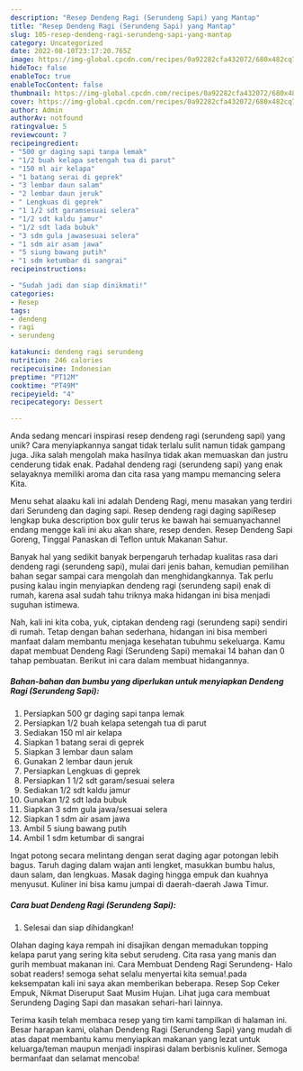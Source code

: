 ```yaml
---
description: "Resep Dendeng Ragi (Serundeng Sapi) yang Mantap"
title: "Resep Dendeng Ragi (Serundeng Sapi) yang Mantap"
slug: 105-resep-dendeng-ragi-serundeng-sapi-yang-mantap
category: Uncategorized
date: 2022-08-10T23:17:20.765Z
image: https://img-global.cpcdn.com/recipes/0a92282cfa432072/680x482cq70/dendeng-ragi-serundeng-sapi-foto-resep-utama.jpg
hideToc: false
enableToc: true
enableTocContent: false
thumbnail: https://img-global.cpcdn.com/recipes/0a92282cfa432072/680x482cq70/dendeng-ragi-serundeng-sapi-foto-resep-utama.jpg
cover: https://img-global.cpcdn.com/recipes/0a92282cfa432072/680x482cq70/dendeng-ragi-serundeng-sapi-foto-resep-utama.jpg
author: Admin
authorAv: notfound
ratingvalue: 5
reviewcount: 7
recipeingredient:
- "500 gr daging sapi tanpa lemak"
- "1/2 buah kelapa setengah tua di parut"
- "150 ml air kelapa"
- "1 batang serai di geprek"
- "3 lembar daun salam"
- "2 lembar daun jeruk"
- " Lengkuas di geprek"
- "1 1/2 sdt garamsesuai selera"
- "1/2 sdt kaldu jamur"
- "1/2 sdt lada bubuk"
- "3 sdm gula jawasesuai selera"
- "1 sdm air asam jawa"
- "5 siung bawang putih"
- "1 sdm ketumbar di sangrai"
recipeinstructions:

- "Sudah jadi dan siap dinikmati!"
categories:
- Resep
tags:
- dendeng
- ragi
- serundeng

katakunci: dendeng ragi serundeng 
nutrition: 246 calories
recipecuisine: Indonesian
preptime: "PT12M"
cooktime: "PT49M"
recipeyield: "4"
recipecategory: Dessert

---
```





Anda sedang mencari inspirasi resep dendeng ragi (serundeng sapi) yang unik? Cara menyiapkannya sangat tidak terlalu sulit namun tidak gampang juga. Jika salah mengolah maka hasilnya tidak akan memuaskan dan justru cenderung tidak enak. Padahal dendeng ragi (serundeng sapi) yang enak selayaknya memiliki aroma dan cita rasa yang mampu memancing selera Kita.





Menu sehat alaaku kali ini adalah Dendeng Ragi, menu masakan yang terdiri dari Serundeng dan daging sapi. Resep dendeng ragi daging sapiResep lengkap buka description box gulir terus ke bawah hai semuanyachannel endang mengge kali ini aku akan share, resep denden. Resep Dendeng Sapi Goreng, Tinggal Panaskan di Teflon untuk Makanan Sahur.

Banyak hal yang sedikit banyak berpengaruh terhadap kualitas rasa dari dendeng ragi (serundeng sapi), mulai dari jenis bahan, kemudian pemilihan bahan segar sampai cara mengolah dan menghidangkannya. Tak perlu pusing kalau ingin menyiapkan dendeng ragi (serundeng sapi) enak di rumah, karena asal sudah tahu triknya maka hidangan ini bisa menjadi suguhan istimewa.






Nah, kali ini kita coba, yuk, ciptakan dendeng ragi (serundeng sapi) sendiri di rumah. Tetap dengan bahan sederhana, hidangan ini bisa memberi manfaat dalam membantu menjaga kesehatan tubuhmu sekeluarga. Kamu dapat membuat Dendeng Ragi (Serundeng Sapi) memakai 14 bahan dan 0 tahap pembuatan. Berikut ini cara dalam membuat hidangannya.

<!--inarticleads1-->

##### Bahan-bahan dan bumbu yang diperlukan untuk menyiapkan Dendeng Ragi (Serundeng Sapi):

1. Persiapkan 500 gr daging sapi tanpa lemak
1. Persiapkan 1/2 buah kelapa setengah tua di parut
1. Sediakan 150 ml air kelapa
1. Siapkan 1 batang serai di geprek
1. Siapkan 3 lembar daun salam
1. Gunakan 2 lembar daun jeruk
1. Persiapkan  Lengkuas di geprek
1. Persiapkan 1 1/2 sdt garam/sesuai selera
1. Sediakan 1/2 sdt kaldu jamur
1. Gunakan 1/2 sdt lada bubuk
1. Siapkan 3 sdm gula jawa/sesuai selera
1. Siapkan 1 sdm air asam jawa
1. Ambil 5 siung bawang putih
1. Ambil 1 sdm ketumbar di sangrai


Ingat potong secara melintang dengan serat daging agar potongan lebih bagus. Taruh daging dalam wajan anti lengket, masukkan bumbu halus, daun salam, dan lengkuas. Masak daging hingga empuk dan kuahnya menyusut. Kuliner ini bisa kamu jumpai di daerah-daerah Jawa Timur. 

<!--inarticleads2-->

##### Cara buat Dendeng Ragi (Serundeng Sapi):


1. Selesai dan siap dihidangkan!

Olahan daging kaya rempah ini disajikan dengan memadukan topping kelapa parut yang sering kita sebut serudeng. Cita rasa yang manis dan gurih membuat makanan ini. Cara Membuat Dendeng Ragi Serundeng- Halo sobat readers! semoga sehat selalu menyertai kita semua!.pada keksempatan kali ini saya akan memberikan beberapa. Resep Sop Ceker Empuk, Nikmat Diseruput Saat Musim Hujan. Lihat juga cara membuat Serundeng Daging Sapi dan masakan sehari-hari lainnya. 

Terima kasih telah membaca resep yang tim kami tampilkan di halaman ini. Besar harapan kami, olahan Dendeng Ragi (Serundeng Sapi) yang mudah di atas dapat membantu kamu menyiapkan makanan yang lezat untuk keluarga/teman maupun menjadi inspirasi dalam berbisnis kuliner. Semoga bermanfaat dan selamat mencoba!
